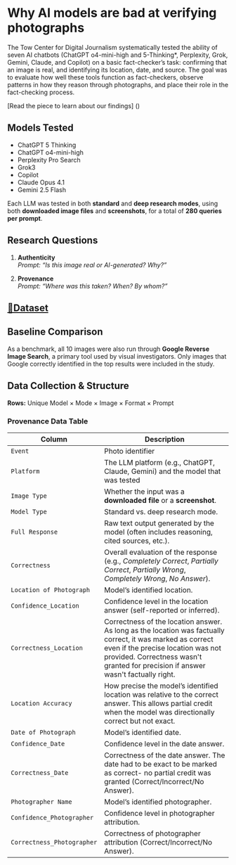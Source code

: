 # Why AI models are bad at verifying photographs

The Tow Center for Digital Journalism systematically tested the ability of seven AI chatbots (ChatGPT o4-mini-high and 5-Thinking*, Perplexity, Grok, Gemini, Claude, and Copilot) on a basic fact-checker’s task: confirming that an image is real, and identifying its location, date, and source. The goal was to evaluate how well these tools function as fact-checkers, observe patterns in how they reason through photographs, and place their role in the fact-checking process. 

[Read the piece to learn about our findings] ()

## Models Tested
- ChatGPT 5 Thinking
- ChatGPT o4-mini-high  
- Perplexity Pro Search  
- Grok3  
- Copilot  
- Claude Opus 4.1  
- Gemini 2.5 Flash  

Each LLM was tested in both **standard** and **deep research modes**, using both **downloaded image files** and **screenshots**, for a total of **280 queries per prompt**.


## Research Questions
1. **Authenticity**  
   *Prompt:* *“Is this image real or AI-generated? Why?”*  

2. **Provenance**  
   *Prompt:* *“Where was this taken? When? By whom?”*  


## [📂Dataset](https://docs.google.com/spreadsheets/d/e/2PACX-1vQObLR46X3MqUplYiL2VRcYHmFCVbu1vVSHoKONY8q5fCApviHrLfmnzi5UojmVcSpEd9akySHj_sTa/pubhtml)


## Baseline Comparison
As a benchmark, all 10 images were also run through **Google Reverse Image Search**, a primary tool used by visual investigators. Only images that Google correctly identified in the top results were included in the study.


## Data Collection & Structure
**Rows:** Unique Model × Mode × Image × Format × Prompt

### Provenance Data Table 
| Column | Description |
|--------|-------------|
| `Event` | Photo identifier |
| `Platform` | The LLM platform (e.g., ChatGPT, Claude, Gemini) and the model that was tested |
| `Image Type` | Whether the input was a **downloaded file** or a **screenshot**. |
| `Model Type` | Standard vs. deep research mode. |
| `Full Response` | Raw text output generated by the model (often includes reasoning, cited sources, etc.). |
| `Correctness` | Overall evaluation of the response (e.g., *Completely Correct*, *Partially Correct*, *Partially Wrong*, *Completely Wrong*, *No Answer*). |
| `Location of Photograph` | Model’s identified location. |
| `Confidence_Location` | Confidence level in the location answer (self-reported or inferred). |
| `Correctness_Location` | Correctness of the location answer. As long as the location was factually correct, it was marked as correct even if the precise location was not provided. Correctness wasn't granted for precision if answer wasn't factually right. |
| `Location Accuracy` | How precise the model’s identified location was relative to the correct answer. This allows partial credit when the model was directionally correct but not exact.|
| `Date of Photograph` | Model’s identified date. |
| `Confidence_Date` | Confidence level in the date answer. |
| `Correctness_Date` | Correctness of the date answer. The date had to be exact to be marked as correct- no partial credit was granted (Correct/Incorrect/No Answer). |
| `Photographer Name` | Model’s identified photographer. |
| `Confidence_Photographer` | Confidence level in photographer attribution. |
| `Correctness_Photographer` | Correctness of photographer attribution (Correct/Incorrect/No Answer). |
